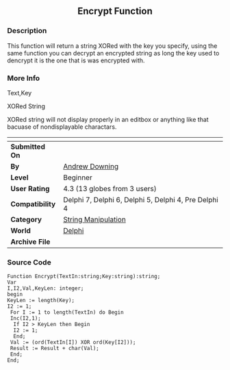 ﻿<div align="center">

## Encrypt Function


</div>

### Description

This function will return a string XORed with the key you specify, using the same function you can decrypt an encrypted string as long the key used to dencrypt it is the one that is was encrypted with.
 
### More Info
 
Text,Key

XORed String

XORed string will not display properly in an editbox or anything like that bacuase of nondisplayable charactars.


<span>             |<span>
---                |---
**Submitted On**   |
**By**             |[Andrew Downing](https://github.com/Planet-Source-Code/PSCIndex/blob/master/ByAuthor/andrew-downing.md)
**Level**          |Beginner
**User Rating**    |4.3 (13 globes from 3 users)
**Compatibility**  |Delphi 7, Delphi 6, Delphi 5, Delphi 4, Pre Delphi 4
**Category**       |[String Manipulation](https://github.com/Planet-Source-Code/PSCIndex/blob/master/ByCategory/string-manipulation__7-5.md)
**World**          |[Delphi](https://github.com/Planet-Source-Code/PSCIndex/blob/master/ByWorld/delphi.md)
**Archive File**   |[](https://github.com/Planet-Source-Code/andrew-downing-encrypt-function__7-976/archive/master.zip)





### Source Code

```
Function Encrypt(TextIn:string;Key:string):string;
Var
I,I2,Val,KeyLen: integer;
begin
KeyLen := length(Key);
I2 := 1;
 For I := 1 to length(TextIn) do Begin
 Inc(I2,1);
  If I2 > KeyLen then Begin
  I2 := 1;
  End;
 Val := (ord(TextIn[I]) XOR ord(Key[I2]));
 Result := Result + char(Val);
 End;
End;
```

